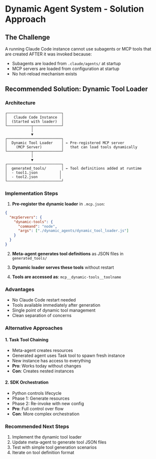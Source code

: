 # Dynamic Agent System - Solution Approach

## The Challenge

A running Claude Code instance cannot use subagents or MCP tools that are created AFTER it was invoked because:
- Subagents are loaded from `.claude/agents/` at startup
- MCP servers are loaded from configuration at startup
- No hot-reload mechanism exists

## Recommended Solution: Dynamic Tool Loader

### Architecture

```
┌─────────────────────────┐
│   Claude Code Instance  │
│  (Started with loader)  │
└───────────┬─────────────┘
            │
            ▼
┌─────────────────────────┐
│  Dynamic Tool Loader    │ ← Pre-registered MCP server
│    (MCP Server)         │   that can load tools dynamically
└───────────┬─────────────┘
            │
            ▼
┌─────────────────────────┐
│  generated_tools/       │ ← Tool definitions added at runtime
│  - tool1.json          │
│  - tool2.json          │
└─────────────────────────┘
```

### Implementation Steps

1. **Pre-register the dynamic loader** in `.mcp.json`:
```json
{
  "mcpServers": {
    "dynamic-tools": {
      "command": "node",
      "args": ["./dynamic_agents/dynamic_tool_loader.js"]
    }
  }
}
```

2. **Meta-agent generates tool definitions** as JSON files in `generated_tools/`

3. **Dynamic loader serves these tools** without restart

4. **Tools are accessed as**: `mcp__dynamic-tools__toolname`

### Advantages
- No Claude Code restart needed
- Tools available immediately after generation
- Single point of dynamic tool management
- Clean separation of concerns

### Alternative Approaches

#### 1. Task Tool Chaining
- Meta-agent creates resources
- Generated agent uses Task tool to spawn fresh instance
- New instance has access to everything
- **Pro**: Works today without changes
- **Con**: Creates nested instances

#### 2. SDK Orchestration
- Python controls lifecycle
- Phase 1: Generate resources
- Phase 2: Re-invoke with new config
- **Pro**: Full control over flow
- **Con**: More complex orchestration

### Recommended Next Steps

1. Implement the dynamic tool loader
2. Update meta-agent to generate tool JSON files
3. Test with simple tool generation scenarios
4. Iterate on tool definition format